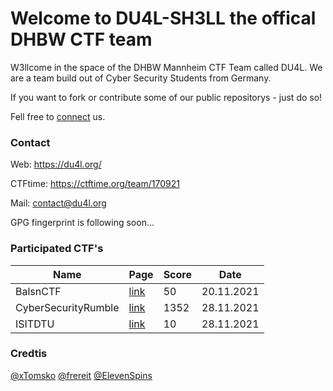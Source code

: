 # Welcome to **DU4L-SH3LL** the offical DHBW CTF team

W3llcome in the space of the DHBW Mannheim CTF Team called DU4L. We are a team build out of Cyber Security Students from Germany.

If you want to fork or contribute some of our public repositorys - just do so! 

Fell free to [connect](#contact) us.


### Contact

Web: https://du4l.org/

CTFtime: https://ctftime.org/team/170921

Mail: contact@du4l.org

GPG fingerprint is following soon...



### Participated CTF's

| Name | Page | Score | Date |
| ----------- | ----------- | ---------- | ----------- |
| BalsnCTF | [link](https://balsnctf.com/) | 50 | 20.11.2021 |
| CyberSecurityRumble | [link](https://ctf.cybersecurityrumble.de/pages/home/) | 1352 | 28.11.2021 |
| ISITDTU | [link](https://ctf.isitdtu.com/) | 10 | 28.11.2021 | 



### Credtis

[@xTomsko](https://github.com/xTomsko)
[@frereit](https://github.com/frereit)
[@ElevenSpins](https://github.com/elevenspins)
